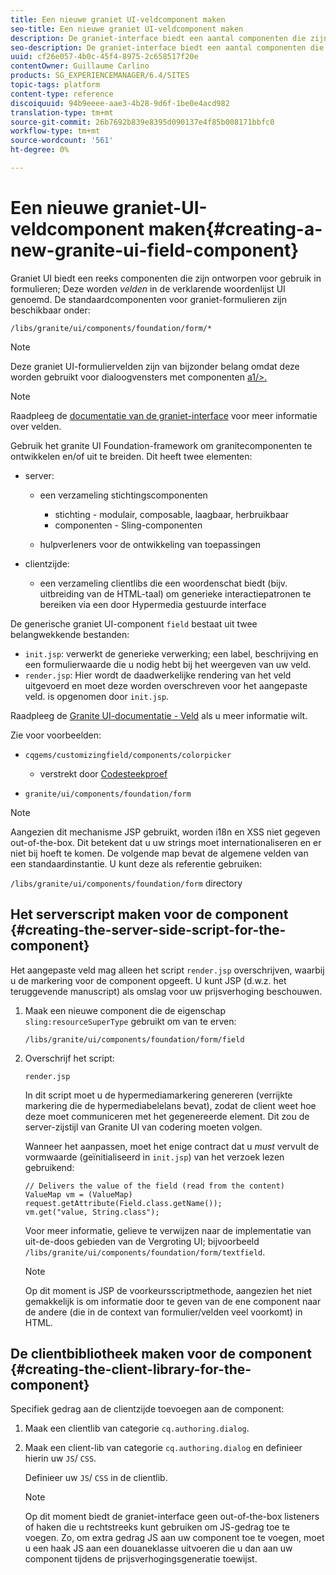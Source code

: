 ```yaml
---
title: Een nieuwe graniet UI-veldcomponent maken
seo-title: Een nieuwe graniet UI-veldcomponent maken
description: De graniet-interface biedt een aantal componenten die zijn ontworpen voor gebruik in formulieren, velden genaamd
seo-description: De graniet-interface biedt een aantal componenten die zijn ontworpen voor gebruik in formulieren, velden genaamd
uuid: cf26e057-4b0c-45f4-8975-2c658517f20e
contentOwner: Guillaume Carlino
products: SG_EXPERIENCEMANAGER/6.4/SITES
topic-tags: platform
content-type: reference
discoiquuid: 94b9eeee-aae3-4b28-9d6f-1be0e4acd982
translation-type: tm+mt
source-git-commit: 26b7692b839e8395d090137e4f85b008171bbfc0
workflow-type: tm+mt
source-wordcount: '561'
ht-degree: 0%

---
```



# Een nieuwe graniet-UI-veldcomponent maken{#creating-a-new-granite-ui-field-component}

Graniet UI biedt een reeks componenten die zijn ontworpen voor gebruik in formulieren; Deze worden *velden* in de verklarende woordenlijst UI genoemd. De standaardcomponenten voor graniet-formulieren zijn beschikbaar onder:

`/libs/granite/ui/components/foundation/form/*`

>[!NOTE]
>
>Deze graniet UI-formuliervelden zijn van bijzonder belang omdat deze worden gebruikt voor dialoogvensters met componenten [a1/>.](/help/sites-developing/developing-components.md)

>[!NOTE]
>
>Raadpleeg de [documentatie van de graniet-interface](https://helpx.adobe.com/experience-manager/6-4/sites/developing/using/reference-materials/granite-ui/api/index.html) voor meer informatie over velden.

Gebruik het granite UI Foundation-framework om granitecomponenten te ontwikkelen en/of uit te breiden. Dit heeft twee elementen:

* server:

   * een verzameling stichtingscomponenten

      * stichting - modulair, composable, laagbaar, herbruikbaar
      * componenten - Sling-componenten
   * hulpverleners voor de ontwikkeling van toepassingen


* clientzijde:

   * een verzameling clientlibs die een woordenschat biedt (bijv. uitbreiding van de HTML-taal) om generieke interactiepatronen te bereiken via een door Hypermedia gestuurde interface

De generische graniet UI-component `field` bestaat uit twee belangwekkende bestanden:

* `init.jsp`: verwerkt de generieke verwerking; een label, beschrijving en een formulierwaarde die u nodig hebt bij het weergeven van uw veld.
* `render.jsp`: Hier wordt de daadwerkelijke rendering van het veld uitgevoerd en moet deze worden overschreven voor het aangepaste veld. is opgenomen door  `init.jsp`.

Raadpleeg de [Granite UI-documentatie - Veld](https://helpx.adobe.com/experience-manager/6-4/sites/developing/using/reference-materials/granite-ui/api/jcr_root/libs/granite/ui/components/foundation/form/field/index.html) als u meer informatie wilt.

Zie voor voorbeelden:

* `cqgems/customizingfield/components/colorpicker`

   * verstrekt door [Codesteekproef](/help/sites-developing/developing-components-samples.md#code-sample-how-to-customize-dialog-fields)

* `granite/ui/components/foundation/form`

>[!NOTE]
>
>Aangezien dit mechanisme JSP gebruikt, worden i18n en XSS niet gegeven out-of-the-box. Dit betekent dat u uw strings moet internationaliseren en er niet bij hoeft te komen. De volgende map bevat de algemene velden van een standaardinstantie. U kunt deze als referentie gebruiken:
>
>`/libs/granite/ui/components/foundation/form` directory

## Het serverscript maken voor de component {#creating-the-server-side-script-for-the-component}

Het aangepaste veld mag alleen het script `render.jsp` overschrijven, waarbij u de markering voor de component opgeeft. U kunt JSP (d.w.z. het teruggevende manuscript) als omslag voor uw prijsverhoging beschouwen.

1. Maak een nieuwe component die de eigenschap `sling:resourceSuperType` gebruikt om van te erven:

   `/libs/granite/ui/components/foundation/form/field`

1. Overschrijf het script:

   `render.jsp`

   In dit script moet u de hypermediamarkering genereren (verrijkte markering die de hypermediabelelans bevat), zodat de client weet hoe deze moet communiceren met het gegenereerde element. Dit zou de server-zijstijl van Granite UI van codering moeten volgen.

   Wanneer het aanpassen, moet het enige contract dat u *must* vervult de vormwaarde (geïnitialiseerd in `init.jsp`) van het verzoek lezen gebruikend:

   ```
   // Delivers the value of the field (read from the content)
   ValueMap vm = (ValueMap) request.getAttribute(Field.class.getName());
   vm.get("value, String.class"); 
   ```

   Voor meer informatie, gelieve te verwijzen naar de implementatie van uit-de-doos gebieden van de Vergroting UI; bijvoorbeeld `/libs/granite/ui/components/foundation/form/textfield`.

   >[!NOTE]
   >
   >Op dit moment is JSP de voorkeursscriptmethode, aangezien het niet gemakkelijk is om informatie door te geven van de ene component naar de andere (die in de context van formulier/velden veel voorkomt) in HTML.

## De clientbibliotheek maken voor de component {#creating-the-client-library-for-the-component}

Specifiek gedrag aan de clientzijde toevoegen aan de component:

1. Maak een clientlib van categorie `cq.authoring.dialog`.
1. Maak een client-lib van categorie `cq.authoring.dialog` en definieer hierin uw `JS`/ `CSS`.

   Definieer uw `JS`/ `CSS` in de clientlib.

   >[!NOTE]
   >
   >Op dit moment biedt de graniet-interface geen out-of-the-box listeners of haken die u rechtstreeks kunt gebruiken om JS-gedrag toe te voegen. Zo, om extra gedrag JS aan uw component toe te voegen, moet u een haak JS aan een douaneklasse uitvoeren die u dan aan uw component tijdens de prijsverhogingsgeneratie toewijst.

